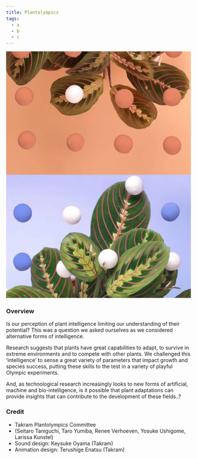 ```yaml
---
title: Plantolympics
tags:
  - a
  - b
  - c
---
```


![1](./images/index.jpg '1')

### Overview

Is our perception of plant intelligence limiting our understanding of their potential? This was a question we asked ourselves as we considered alternative forms of intelligence.

Research suggests that plants have great capabilities to adapt, to survive in extreme environments and to compete with other plants. We challenged this ‘intelligence’ to sense a great variety of parameters that impact growth and species success, putting these skills to the test in a variety of playful Olympic experiments.

And, as technological research increasingly looks to new forms of artificial, machine and bio-intelligence, is it possible that plant adaptations can provide insights that can contribute to the development of these fields..?

### Credit

* Takram Plantolympics Committee
* (Seitaro Taniguchi, Taro Yumiba, Renee Verhoeven, Yosuke Ushigome, Larissa Kunstel)
* Sound design: Keysuke Oyama (Takram)
* Animation design: Terushige Enatsu (Takram)
